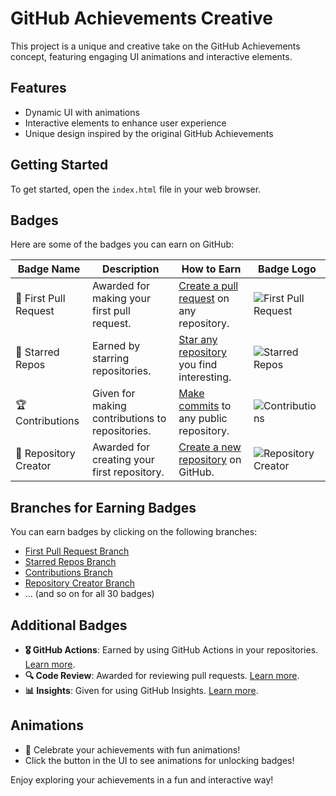 # GitHub Achievements Creative

This project is a unique and creative take on the GitHub Achievements concept, featuring engaging UI animations and interactive elements.

## Features
- Dynamic UI with animations
- Interactive elements to enhance user experience
- Unique design inspired by the original GitHub Achievements

## Getting Started
To get started, open the `index.html` file in your web browser.

## Badges
Here are some of the badges you can earn on GitHub:

| Badge Name          | Description                                      | How to Earn                                      | Badge Logo |
|---------------------|--------------------------------------------------|-------------------------------------------------|------------|
| 🎉 First Pull Request | Awarded for making your first pull request.     | [Create a pull request](https://docs.github.com/en/pull-requests) on any repository. | ![First Pull Request](https://github.githubassets.com/images/modules/site/icons/first-pull-request.svg) |
| 🌟 Starred Repos     | Earned by starring repositories.                 | [Star any repository](https://docs.github.com/en/starring-repositories) you find interesting. | ![Starred Repos](https://github.githubassets.com/images/modules/site/icons/starred-repo.svg) |
| 🏆 Contributions     | Given for making contributions to repositories.  | [Make commits](https://docs.github.com/en/committing-changes) to any public repository. | ![Contributions](https://github.githubassets.com/images/modules/site/icons/contributions.svg) |
| 🚀 Repository Creator | Awarded for creating your first repository.     | [Create a new repository](https://docs.github.com/en/repositories/creating-a-repository) on GitHub. | ![Repository Creator](https://github.githubassets.com/images/modules/site/icons/repo-creator.svg) |

## Branches for Earning Badges
You can earn badges by clicking on the following branches:
- [First Pull Request Branch](https://github.com/morningstarxcdcode/GitHub-Achievements-Creative/tree/badge-1)
- [Starred Repos Branch](https://github.com/morningstarxcdcode/GitHub-Achievements-Creative/tree/badge-2)
- [Contributions Branch](https://github.com/morningstarxcdcode/GitHub-Achievements-Creative/tree/badge-3)
- [Repository Creator Branch](https://github.com/morningstarxcdcode/GitHub-Achievements-Creative/tree/badge-4)
- ... (and so on for all 30 badges)

## Additional Badges
- **🎖️ GitHub Actions**: Earned by using GitHub Actions in your repositories. [Learn more](https://docs.github.com/en/actions).
- **🔍 Code Review**: Awarded for reviewing pull requests. [Learn more](https://docs.github.com/en/pull-requests/reviewing-changes).
- **📊 Insights**: Given for using GitHub Insights. [Learn more](https://docs.github.com/en/insights).

## Animations
- 🎊 Celebrate your achievements with fun animations!
- Click the button in the UI to see animations for unlocking badges!

Enjoy exploring your achievements in a fun and interactive way!
